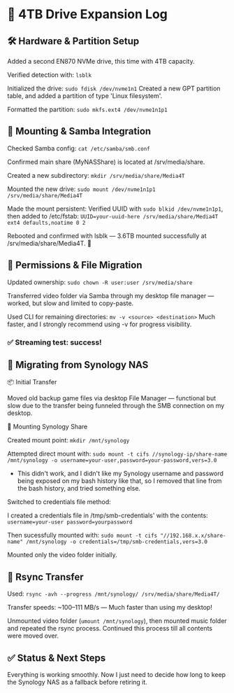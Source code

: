# 🧱 4TB Drive Expansion Log
## 🛠️ Hardware & Partition Setup
Added a second EN870 NVMe drive, this time with 4TB capacity.

Verified detection with: `lsblk`

Initialized the drive: `sudo fdisk /dev/nvme1n1` Created a new GPT partition table, and added a partition of type 'Linux filesystem'.

Formatted the partition: `sudo mkfs.ext4 /dev/nvme1n1p1`

## 📁 Mounting & Samba Integration
Checked Samba config: `cat /etc/samba/smb.conf`

Confirmed main share (MyNASShare) is located at /srv/media/share.

Created a new subdirectory: `mkdir /srv/media/share/Media4T`

Mounted the new drive: `sudo mount /dev/nvme1n1p1 /srv/media/share/Media4T`

Made the mount persistent: Verified UUID with `sudo blkid /dev/nvme1n1p1`, then added to /etc/fstab: `UUID=your-uuid-here /srv/media/share/Media4T ext4 defaults,noatime 0 2`

Rebooted and confirmed with lsblk — 3.6TB mounted successfully at /srv/media/share/Media4T. 🎉

## 👤 Permissions & File Migration
Updated ownership: `sudo chown -R user:user /srv/media/share`

Transferred video folder via Samba through my desktop file manager — worked, but slow and limited to copy-paste.

Used CLI for remaining directories: `mv -v <source> <destination>`
Much faster, and I strongly recommend using -v for progress visibility.

### ✅ Streaming test: success!

## 🔄 Migrating from Synology NAS
📦 Initial Transfer

Moved old backup game files via desktop File Manager — functional but slow due to the transfer being funneled through the SMB connection on my desktop.

🔗 Mounting Synology Share

Created mount point: `mkdir /mnt/synology`

Attempted direct mount with: `sudo mount -t cifs //synology-ip/share-name /mnt/synology -o username=your-user,password=your-password,vers=3.0`
* This didn't work, and I didn't like my Synology username and password being exposed on my bash history like that, so I removed that line from the bash history, and tried something else.

Switched to credentials file method:

I created a credentials file in /tmp/smb-credentials' with the contents:
`username=your-user
password=yourpassword`

Then sucessfully mounted with: `sudo mount -t cifs "//192.168.x.x/share-name" /mnt/synology -o credentials=/tmp/smb-credentials,vers=3.0`

Mounted only the video folder initially.

## 🚀 Rsync Transfer
Used: `rsync -avh --progress /mnt/synology/ /srv/media/share/Media4T/`

Transfer speeds: ~100–111 MB/s — Much faster than using my desktop!

Unmounted video folder (`umount /mnt/synology`), then mounted music folder and repeated the rsync process. Continued this process till all contents were moved over.

## ✅ Status & Next Steps
Everything is working smoothly. Now I just need to decide how long to keep the Synology NAS as a fallback before retiring it.

